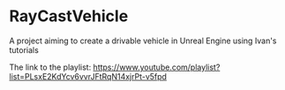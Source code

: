 # RayCastVehicle
 A project aiming to create a drivable vehicle in Unreal Engine using Ivan's tutorials

The link to the playlist: https://www.youtube.com/playlist?list=PLsxE2KdYcv6vvrJFtRqN14xjrPt-v5fpd
